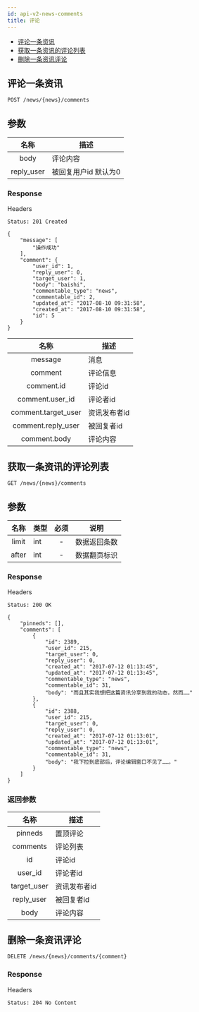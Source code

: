 ```yaml
---
id: api-v2-news-comments
title: 评论
---
```


- [评论一条资讯](#评论一条资讯)
- [获取一条资讯的评论列表](#获取一条咨询的评论列表)
- [删除一条资讯评论](#删除一条资讯评论)

## 评论一条资讯

```
POST /news/{news}/comments
```

## 参数
| 名称 | 描述 |
|:----:|------|
| body | 评论内容 |
| reply_user | 被回复用户id 默认为0 |

### Response

Headers

```
Status: 201 Created
```
```json5
{
    "message": [
        "操作成功"
    ],
    "comment": {
        "user_id": 1,
        "reply_user": 0,
        "target_user": 1,
        "body": "baishi",
        "commentable_type": "news",
        "commentable_id": 2,
        "updated_at": "2017-08-10 09:31:58",
        "created_at": "2017-08-10 09:31:58",
        "id": 5
    }
}
```
| 名称 | 描述 |
|:----:|------|
| message | 消息 |
| comment | 评论信息 |
| comment.id   | 评论id |
| comment.user_id | 评论者id |
| comment.target_user | 资讯发布者id |
| comment.reply_user | 被回复者id |
| comment.body | 评论内容 |



## 获取一条资讯的评论列表

```
GET /news/{news}/comments
```

## 参数
| 名称  | 类型 | 必须 | 说明 |
|:-----:|:-----|:----:|------|
| limit | int  | -    | 数据返回条数 |
| after | int  | -    | 数据翻页标识 |

### Response

Headers

```
Status: 200 OK
```
```json5
{
    "pinneds": [],
    "comments": [
        {
            "id": 2389,
            "user_id": 215,
            "target_user": 0,
            "reply_user": 0,
            "created_at": "2017-07-12 01:13:45",
            "updated_at": "2017-07-12 01:13:45",
            "commentable_type": "news",
            "commentable_id": 31,
            "body": "而且其实我想把这篇资讯分享到我的动态，然而……"
        },
        {
            "id": 2388,
            "user_id": 215,
            "target_user": 0,
            "reply_user": 0,
            "created_at": "2017-07-12 01:13:01",
            "updated_at": "2017-07-12 01:13:01",
            "commentable_type": "news",
            "commentable_id": 31,
            "body": "我下拉到底部后，评论编辑窗口不见了……，"
        }
    ]
}
```

### 返回参数

| 名称 | 描述 |
|:----:|------|
| pinneds | 置顶评论 |
| comments | 评论列表 |
| id   | 评论id |
| user_id | 评论者id |
| target_user | 资讯发布者id |
| reply_user | 被回复者id |
| body | 评论内容 |

## 删除一条资讯评论

```
DELETE /news/{news}/comments/{comment}
```

### Response

Headers

```
Status: 204 No Content
```
